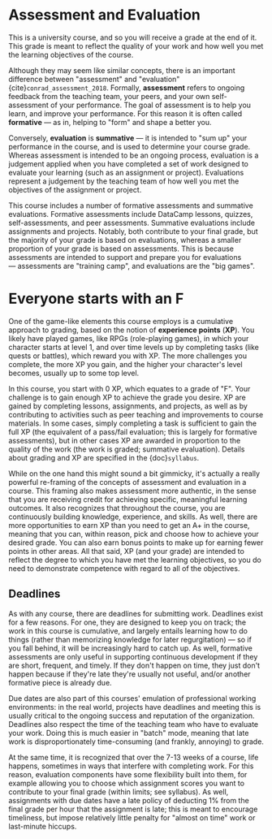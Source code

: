 # Assessment and Evaluation

This is a university course, and so you will receive a grade at the end of it. This grade is meant to reflect the quality of your work and how well you met the learning objectives of the course.

Although they may seem like similar concepts, there is an important difference between "assessment" and "evaluation" {cite}`conrad_assessment_2018`. Formally, **assessment** refers to ongoing feedback from the teaching team, your peers, and your own self-assessment of your performance. The goal of assessment is to help you learn, and improve your performance. For this reason it is often called **formative** — as in, helping to "form" and shape a better you.

Conversely, **evaluation** is **summative** — it is intended to "sum up" your performance in the course, and is used to determine your course grade. Whereas assessment is intended to be an ongoing process, evaluation is a judgement applied when you have completed a set of work designed to evaluate your learning (such as an assignment or project). Evaluations represent a judgement by the teaching team of how well you met the objectives of the assignment or project.

This course includes a number of formative assessments and summative evaluations. Formative assessments include DataCamp lessons, quizzes, self-assessments, and peer assessments. Summative evaluations include assignments and projects. Notably, both contribute to your final grade, but the majority of your grade is based on evaluations, whereas a smaller proportion of your grade is based on assessments. This is because assessments are intended to support and prepare you for evaluations — assessments are "training camp", and evaluations are the "big games".

# Everyone starts with an F

One of the game-like elements this course employs is a cumulative approach to grading, based on the notion of **experience points** (**XP**). You likely have played games, like RPGs (role-playing games), in which your character starts at level 1, and over time levels up by completing tasks (like quests or battles), which reward you with XP. The more challenges you complete, the more XP you gain, and the higher your character's level becomes, usually up to some top level.

In this course, you start with 0 XP, which equates to a grade of "F". Your challenge is to gain enough XP to achieve the grade you desire. XP are gained by completing lessons, assignments, and projects, as well as by contributing to activities such as peer teaching and improvements to course materials. In some cases, simply completing a task is sufficient to gain the full XP (the equivalent of a pass/fail evaluation; this is largely for formative assessments), but in other cases XP are awarded in proportion to the quality of the work (the work is graded; summative evaluation). Details about grading and XP are specified in the {doc}`syllabus`.

While on the one hand this might sound a bit gimmicky, it's actually a really powerful re-framing of the concepts of assessment and evaluation in a course. This framing also makes assessment more authentic, in the sense that you are receiving credit for achieving specific, meaningful learning outcomes. It also recognizes that throughout the course, you are continuously building knowledge, experience, and skills. As well, there are more opportunities to earn XP than you need to get an A+ in the course, meaning that you can, within reason, pick and choose how to achieve your desired grade. You can also earn bonus points to make up for earning fewer points in other areas. All that said, XP (and your grade) are intended to reflect the degree to which you have met the learning objectives, so you do need to demonstrate competence with regard to all of the objectives.

## Deadlines

As with any course, there are deadlines for submitting work. Deadlines exist for a few reasons. For one, they are designed to keep you on track; the work in this course is cumulative, and largely entails learning how to do things (rather than memorizing knowledge for later regurgitation) — so if you fall behind, it will be increasingly hard to catch up. As well, formative assessments are only useful in supporting continuous development if they are short, frequent, and timely. If they don't happen on time, they just don't happen because if they're late they're usually not useful, and/or another formative piece is already due.

Due dates are also part of this courses' emulation of professional working environments: in the real world, projects have deadlines and meeting this is usually critical to the ongoing success and reputation of the organization. Deadlines also respect the time of the teaching team who have to evaluate your work. Doing this is much easier in "batch" mode, meaning that late work is disproportionately time-consuming (and frankly, annoying) to grade.

At the same time, it is recognized that over the 7-13 weeks of a course, life happens, sometimes in ways that interfere with completing work. For this reason, evaluation components have some flexibility built into them, for example allowing you to choose which assignment scores you want to contribute to your final grade (within limits; see syllabus). As well, assignments with due dates have a late policy of deducting 1% from the final grade per hour that the assignment is late; this is meant to encourage timeliness, but impose relatively little penalty for "almost on time" work or last-minute hiccups.
